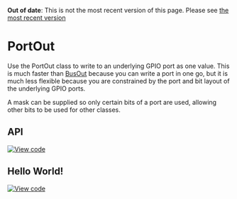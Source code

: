 <span class="warnings">**Out of date**: This is not the most recent version of this page. Please see [the most recent version](https://os.mbed.com/docs/latest/reference/portout.html)</span>
# PortOut

Use the PortOut class to write to an underlying GPIO port as one value. This is much faster than [BusOut](BusOut.md) because you can write a port in one go, but it is much less flexible because you are constrained by the port and bit layout of the underlying GPIO ports.

A mask can be supplied so only certain bits of a port are used, allowing other bits to be used for other classes. 

## API

[![View code](https://www.mbed.com/embed/?type=library)](https://docs.mbed.com/docs/mbed-os-api/en/mbed-os-5.5/api/classmbed_1_1PortOut.html) 

## Hello World!

[![View code](https://www.mbed.com/embed/?url=https://developer.mbed.org/teams/mbed_example/code/PwmOut_HelloWorld/)](https://developer.mbed.org/teams/mbed_example/code/PwmOut_HelloWorld/file/3a1c5ee2fdb6/main.cpp) 

